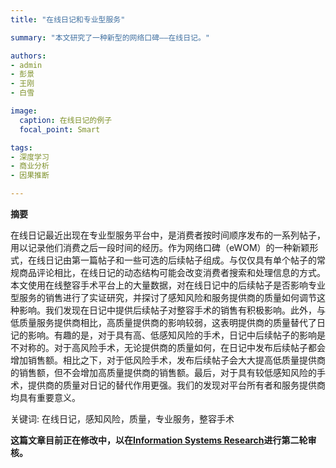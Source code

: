 ```yaml
---
title: "在线日记和专业型服务"

summary: "本文研究了一种新型的网络口碑——在线日记。"

authors:
- admin
- 彭景
- 王刚
- 白雪

image:
  caption: 在线日记的例子
  focal_point: Smart

tags:
- 深度学习
- 商业分析
- 因果推断

---
```


**摘要**

在线日记最近出现在专业型服务平台中，是消费者按时间顺序发布的一系列帖子，用以记录他们消费之后一段时间的经历。作为网络口碑（eWOM）的一种新颖形式，在线日记由第一篇帖子和一些可选的后续帖子组成。与仅仅具有单个帖子的常规商品评论相比，在线日记的动态结构可能会改变消费者搜索和处理信息的方式。本文使用在线整容手术平台上的大量数据，对在线日记中的后续帖子是否影响专业型服务的销售进行了实证研究，并探讨了感知风险和服务提供商的质量如何调节这种影响。我们发现在日记中提供后续帖子对整容手术的销售有积极影响。此外，与低质量服务提供商相比，高质量提供商的影响较弱，这表明提供商的质量替代了日记的影响。有趣的是，对于具有高、低感知风险的手术，日记中后续帖子的影响是不对称的。对于高风险手术，无论提供商的质量如何，在日记中发布后续帖子都会增加销售额。相比之下，对于低风险手术，发布后续帖子会大大提高低质量提供商的销售额，但不会增加高质量提供商的销售额。最后，对于具有较低感知风险的手术，提供商的质量对日记的替代作用更强。我们的发现对平台所有者和服务提供商均具有重要意义。

关键词: 在线日记，感知风险，质量，专业服务，整容手术


**这篇文章目前正在修改中，以在[Information Systems Research](https://pubsonline.informs.org/journal/isre)进行第二轮审核。**
